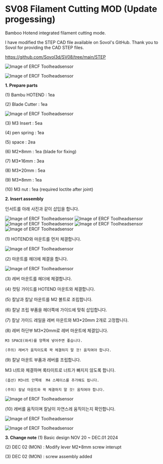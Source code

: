 # SV08 Filament Cutting MOD (Update progessing)

Bamboo Hotend integrated filament cutting mode.

I have modified the STEP CAD file available on Sovol's GitHub.
Thank you to Sovol for providing the CAD STEP files.

https://github.com/Sovol3d/SV08/tree/main/STEP








![Image of ERCF Toolheadsensor](https://github.com/pure100kim/SV08-Filamnet_Cutting_mod/blob/main/Photos/SV08_cutting_mod_hotend1.png)

![Image of ERCF Toolheadsensor](https://github.com/pure100kim/SV08-Filamnet_Cutting_mod/blob/main/Photos/SV08_cutting_mod_hotend.png)



**1. Prepare parts**

(1) Bambu HOTEND : 1ea

(2) Blade Cutter : 1ea

![Image of ERCF Toolheadsensor](https://github.com/pure100kim/SV08-Filamnet_Cutting_mod/blob/main/Photos/blade.png)


(3) M3 Insert : 5ea

(4) pen spring : 1ea

(5) space : 2ea

(6) M2*8mm : 1ea  (blade for fixing)

(7) M3*16mm : 3ea

(8) M3*20mm : 5ea

(9) M3*8mm : 1ea

(10) M3 nut : 1ea (required loctite after joint)




**2. Insert assembly**

인서트를 아래 사진과 같이 삽입을 합니다.

![Image of ERCF Toolheadsensor](https://github.com/pure100kim/SV08-Filamnet_Cutting_mod/blob/main/Photos/SV08_M3%20insert1.png)
![Image of ERCF Toolheadsensor](https://github.com/pure100kim/SV08-Filamnet_Cutting_mod/blob/main/Photos/SV08_M3%20insert2.png)
![Image of ERCF Toolheadsensor](https://github.com/pure100kim/SV08-Filamnet_Cutting_mod/blob/main/Photos/SV08_M3%20insert3.png)
![Image of ERCF Toolheadsensor](https://github.com/pure100kim/SV08-Filamnet_Cutting_mod/blob/main/Photos/SV08_M3%20insert4.png)
![Image of ERCF Toolheadsensor](https://github.com/pure100kim/SV08-Filamnet_Cutting_mod/blob/main/Photos/SV08_M3%20insert5.png)


(1) HOTEND와 마운트를 먼저 체결합니다.

![Image of ERCF Toolheadsensor](https://github.com/pure100kim/SV08_Filament_Cutting_mod/blob/main/Photos/hotend_screw01.png)


(2) 마운트를 헤더에 체결을 합니다.

![Image of ERCF Toolheadsensor](https://github.com/pure100kim/SV08_Filament_Cutting_mod/blob/main/Photos/hotend_screw02.png)


(3) 레버 마운트를 헤더에 체결합니다.

(4) 컷팅 가이드를 HOTEND 마운트와 체결합니다.


(5) 칼날과 칼날 마운트를 M2 볼트로 조립합니다.

(6) 칼날 조립 부품을 헤더쪽에 가이드에 맞춰 삽입합니다.

(7) 칼날 가이드 레일을 레버 마운트와 M3*20mm 2개로 고정합니다.

(8) 레버 하단부 M3*20mm로 레버 마운트에 체결입니다.

    M3 SPACE(와셔)를 양쪽에 넣어주면 좋습니다.
    
    (주의) 레버가 움직이도록 꽉 체결하지 말 것! 움직여야 합니다.

(9) 칼날 마운트 부품과 레버를 조립합니다.

   M3 너트와 체결하며 록타이트로 너트가 빠지지 않도록 합니다.

    (옵션) M3너트 안쪽에  M4 스페이스를 추가해도 됩니다.
    
    (주의) 칼날 마운트와 꽉 체결하지 말 것! 움직여야 합니다.
    
![Image of ERCF Toolheadsensor](https://github.com/pure100kim/SV08_Filament_Cutting_mod/blob/main/Photos/hotend_screw03.png)


(10) 레버를 움직이며 칼날이 자연스레 움직이는지 확인합니다.

![Image of ERCF Toolheadsensor](https://github.com/pure100kim/SV08_Filament_Cutting_mod/blob/main/Photos/lever_screw01.png)


![Image of ERCF Toolheadsensor](https://github.com/pure100kim/SV08_Filament_Cutting_mod/blob/main/Photos/hotend_cutting_lever_assembly.png)






**3. Change note**
(1) Basic design NOV 20 ~ DEC.01 2024

(2) DEC 02 (MON) : Modify lever M2*8mm screw interupt 

(3) DEC 02 (MON) : screw assembly added




